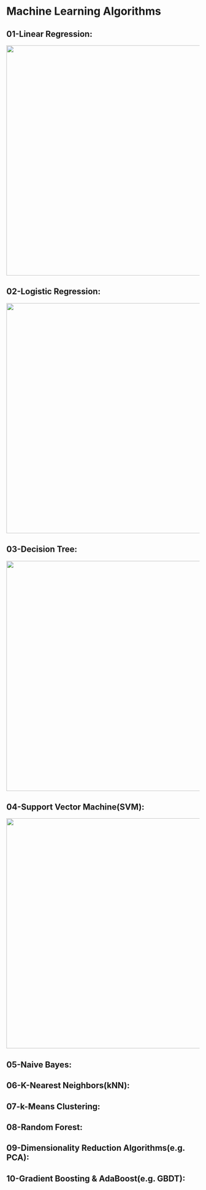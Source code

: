 # __Machine Learning Algorithms__

## __01-Linear Regression:__
<img src='https://github.com/mohd-faizy/____Machine_Learning_Algorithms____/blob/master/Algorithms_png/01_LinearRegression.png' height=600 width=800>


## __02-Logistic Regression:__

<img src='https://github.com/mohd-faizy/____Machine_Learning_Algorithms____/blob/master/Algorithms_png/02_LogisticRegression.png' height=600 width=800>

## __03-Decision Tree:__

<img src='https://github.com/mohd-faizy/____Machine_Learning_Algorithms____/blob/master/Algorithms_png/03_Decision_Tree.png' height=600 width=800>

## __04-Support Vector Machine(SVM):__

<img src='https://github.com/mohd-faizy/____Machine_Learning_Algorithms____/blob/master/Algorithms_png/04_SVM.png?raw=true' height=600 width=800>



## __05-Naive Bayes:__

## __06-K-Nearest Neighbors(kNN):__

## __07-k-Means Clustering:__

## __08-Random Forest:__

## __09-Dimensionality Reduction Algorithms(e.g. PCA):__

## __10-Gradient Boosting & AdaBoost(e.g. GBDT):__


